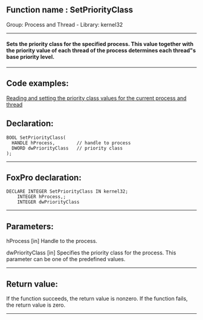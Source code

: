 
## Function name : SetPriorityClass
Group: Process and Thread - Library: kernel32    
***  


#### Sets the priority class for the specified process. This value together with the priority value of each thread of the process determines each thread"s base priority level.
***  


## Code examples:
[Reading and setting the priority class values for the current process and thread](../../samples/sample_218.md)  

## Declaration:
```foxpro  
BOOL SetPriorityClass(
  HANDLE hProcess,        // handle to process
  DWORD dwPriorityClass   // priority class
);  
```  
***  


## FoxPro declaration:
```foxpro  
DECLARE INTEGER SetPriorityClass IN kernel32;
	INTEGER hProcess,;
	INTEGER dwPriorityClass  
```  
***  


## Parameters:
hProcess 
[in] Handle to the process. 

dwPriorityClass 
[in] Specifies the priority class for the process. This parameter can be one of the predefined values.  
***  


## Return value:
If the function succeeds, the return value is nonzero. If the function fails, the return value is zero.  
***  

